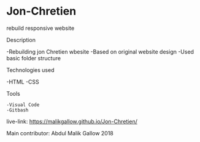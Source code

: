 # Jon-Chretien
rebuild responsive website
 
 Description 
  
  -Rebuilding jon Chretien wbesite
  -Based on original website design
  -Used basic folder structure

 Technologies used

   -HTML
   -CSS

 Tools

    -Visual Code
    -Gitbash

live-link: https://malikgallow.github.io/Jon-Chretien/

Main contributor: Abdul Malik Gallow 2018
